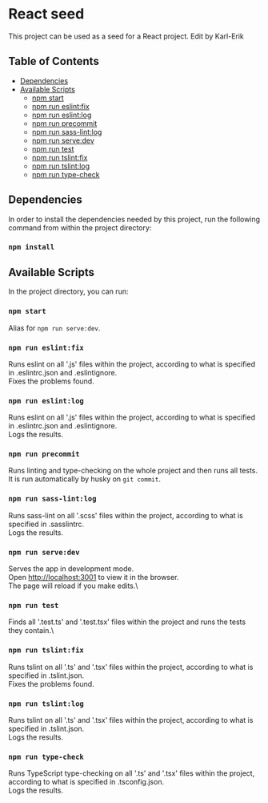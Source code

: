 # React seed

This project can be used as a seed for a React project. Edit by Karl-Erik

## Table of Contents

- [Dependencies](#dependencies)
- [Available Scripts](#available-scripts)
  - [npm start](#npm-start)
  - [npm run eslint:fix](#npm-run-eslint-fix)
  - [npm run eslint:log](#npm-run-eslint-log)
  - [npm run precommit](#npm-run-precommit)
  - [npm run sass-lint:log](#npm-run-sass-lint-log)
  - [npm run serve:dev](#npm-run-serve-dev)
  - [npm run test](#npm-run-test)
  - [npm run tslint:fix](#npm-run-tslint-fix)
  - [npm run tslint:log](#npm-run-tslint-log)
  - [npm run type-check](#npm-run-type-check)

## Dependencies

In order to install the dependencies needed by this project, run the following command from within the project directory:

### `npm install`

## Available Scripts

In the project directory, you can run:

### `npm start`

Alias for `npm run serve:dev`.

### <a id="npm-run-eslint-fix"></a>`npm run eslint:fix`

Runs eslint on all '.js' files within the project, according to what is specified in .eslintrc.json and .eslintignore.\
Fixes the problems found.

### <a id="npm-run-eslint-log"></a>`npm run eslint:log`

Runs eslint on all '.js' files within the project, according to what is specified in .eslintrc.json and .eslintignore.\
Logs the results.

### `npm run precommit`

Runs linting and type-checking on the whole project and then runs all tests.\
It is run automatically by husky on `git commit`.

### <a id="npm-run-sass-lint-log"></a>`npm run sass-lint:log`

Runs sass-lint on all '.scss' files within the project, according to what is specified in .sasslintrc.\
Logs the results.

### <a id="npm-run-serve-dev"></a>`npm run serve:dev`

Serves the app in development mode.\
Open [http://localhost:3001](http://localhost:3001) to view it in the browser.\
The page will reload if you make edits.\

### `npm run test`

Finds all '.test.ts' and '.test.tsx' files within the project and runs the tests they contain.\

### <a id="npm-run-tslint-fix"></a>`npm run tslint:fix`

Runs tslint on all '.ts' and '.tsx' files within the project, according to what is specified in .tslint.json.\
Fixes the problems found.

### <a id="npm-run-tslint-log"></a>`npm run tslint:log`

Runs tslint on all '.ts' and '.tsx' files within the project, according to what is specified in .tslint.json.\
Logs the results.

### <a id="npm-run-type-check"></a>`npm run type-check`

Runs TypeScript type-checking on all '.ts' and '.tsx' files within the project, according to what is specified in .tsconfig.json.\
Logs the results.
